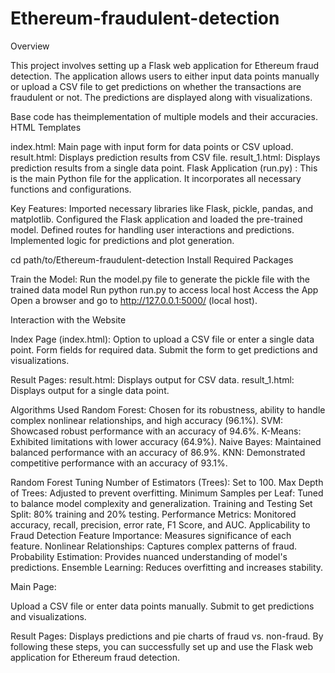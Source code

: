 # Ethereum-fraudulent-detection

Overview

This project involves setting up a Flask web application for Ethereum fraud detection. The application allows users to either input data points manually or upload a CSV file to get predictions on whether the transactions are fraudulent or not. The predictions are displayed along with visualizations.

Base code has theimplementation of multiple models and their accuracies.
HTML Templates

index.html: Main page with input form for data points or CSV upload.
result.html: Displays prediction results from CSV file.
result_1.html: Displays prediction results from a single data point.
Flask Application (run.py) : This is the main Python file for the application. It incorporates all necessary functions and configurations.

Key Features:
Imported necessary libraries like Flask, pickle, pandas, and matplotlib.
Configured the Flask application and loaded the pre-trained model.
Defined routes for handling user interactions and predictions.
Implemented logic for predictions and plot generation.

cd path/to/Ethereum-fraudulent-detection
Install Required Packages

Train the Model:
Run the model.py file to generate the pickle file with the trained data model
Run python run.py to access local host
Access the App
Open a browser and go to http://127.0.0.1:5000/ (local host).

Interaction with the Website

Index Page (index.html):
Option to upload a CSV file or enter a single data point.
Form fields for required data.
Submit the form to get predictions and visualizations.

Result Pages:
result.html: Displays output for CSV data.
result_1.html: Displays output for a single data point.

Algorithms Used
Random Forest: Chosen for its robustness, ability to handle complex nonlinear relationships, and high accuracy (96.1%).
SVM: Showcased robust performance with an accuracy of 94.6%.
K-Means: Exhibited limitations with lower accuracy (64.9%).
Naive Bayes: Maintained balanced performance with an accuracy of 86.9%.
KNN: Demonstrated competitive performance with an accuracy of 93.1%.

Random Forest Tuning
Number of Estimators (Trees): Set to 100.
Max Depth of Trees: Adjusted to prevent overfitting.
Minimum Samples per Leaf: Tuned to balance model complexity and generalization.
Training and Testing Set Split: 80% training and 20% testing.
Performance Metrics: Monitored accuracy, recall, precision, error rate, F1 Score, and AUC.
Applicability to Fraud Detection
Feature Importance: Measures significance of each feature.
Nonlinear Relationships: Captures complex patterns of fraud.
Probability Estimation: Provides nuanced understanding of model's predictions.
Ensemble Learning: Reduces overfitting and increases stability.

Main Page:

Upload a CSV file or enter data points manually.
Submit to get predictions and visualizations.

Result Pages:
Displays predictions and pie charts of fraud vs. non-fraud.
By following these steps, you can successfully set up and use the Flask web application for Ethereum fraud detection.
